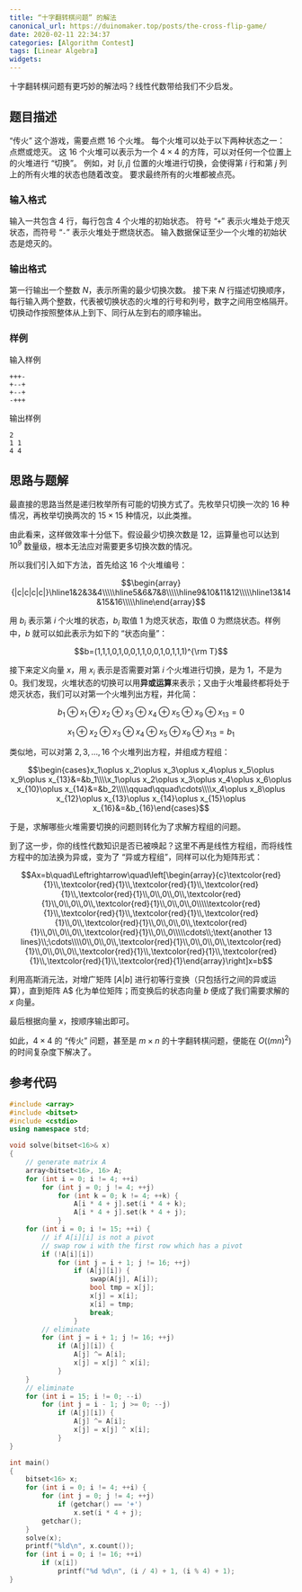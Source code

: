 ```yaml
---
title: “十字翻转棋问题” 的解法
canonical_url: https://duinomaker.top/posts/the-cross-flip-game/
date: 2020-02-11 22:34:37
categories: [Algorithm Contest]
tags: [Linear Algebra]
widgets:
---
```


十字翻转棋问题有更巧妙的解法吗？线性代数带给我们不少启发。

<!-- more -->

## 题目描述

“传火” 这个游戏，需要点燃 $16$ 个火堆。
每个火堆可以处于以下两种状态之一：点燃或熄灭。 
这 $16$ 个火堆可以表示为一个 $4\times4$ 的方阵，可以对任何一个位置上的火堆进行 “切换”。
例如，对 $[i,j]$ 位置的火堆进行切换，会使得第 $i$ 行和第 $j$ 列上的所有火堆的状态也随着改变。
要求最终所有的火堆都被点亮。

### 输入格式

输入一共包含 $4$ 行，每行包含 $4$ 个火堆的初始状态。
符号 “`+`” 表示火堆处于熄灭状态，而符号 “`-`” 表示火堆处于燃烧状态。
输入数据保证至少一个火堆的初始状态是熄灭的。

### 输出格式

第一行输出一个整数 $N$，表示所需的最少切换次数。
接下来 $N$ 行描述切换顺序，每行输入两个整数，代表被切换状态的火堆的行号和列号，数字之间用空格隔开。
切换动作按照整体从上到下、同行从左到右的顺序输出。

### 样例

输入样例

``` plain
+++-
+--+
+--+
-+++
```

输出样例

``` plain
2
1 1
4 4
```

## 思路与题解

最直接的思路当然是递归枚举所有可能的切换方式了。先枚举只切换一次的 $16$ 种情况，再枚举切换两次的 $15\times15$ 种情况，以此类推。

由此看来，这样做效率十分低下。假设最少切换次数是 $12$，运算量也可以达到 $10^9$ 数量级，根本无法应对需要更多切换次数的情况。

所以我们引入如下方法，首先给这 $16$ 个火堆编号：

$$\begin{array}{|c|c|c|c|}\hline1&2&3&4\\\\\hline5&6&7&8\\\\\hline9&10&11&12\\\\\hline13&14&15&16\\\\\hline\end{array}$$

用 $b_i$ 表示第 $i$ 个火堆的状态，$b_i$ 取值 $1$ 为熄灭状态，取值 $0$ 为燃烧状态。样例中，$b$ 就可以如此表示为如下的 “状态向量”：

$$b=(1,1,1,0,1,0,0,1,1,0,0,1,0,1,1,1)^{\rm T}$$

接下来定义向量 $x$，用 $x_i$ 表示是否需要对第 $i$ 个火堆进行切换，是为 $1$，不是为 $0$<span class="fix-ml">。</span>我们发现，火堆状态的切换可以用**异或运算**来表示；又由于火堆最终都将处于熄灭状态，我们可以对第一个火堆列出方程，并化简：

$$b_1\oplus x_1\oplus x_2\oplus x_3\oplus x_4\oplus x_5\oplus x_9\oplus x_{13} = 0$$

$$x_1\oplus x_2\oplus x_3\oplus x_4\oplus x_5\oplus x_9\oplus x_{13} = b_1$$

类似地，可以对第 $2,3,\ldots,16$ 个火堆列出方程，并组成方程组：

$$\begin{cases}x_1\oplus x_2\oplus x_3\oplus x_4\oplus x_5\oplus x_9\oplus x_{13}&=&b_1\\\\x_1\oplus x_2\oplus x_3\oplus x_4\oplus x_6\oplus x_{10}\oplus x_{14}&=&b_2\\\\\qquad\qquad\cdots\\\\x_4\oplus x_8\oplus x_{12}\oplus x_{13}\oplus x_{14}\oplus x_{15}\oplus x_{16}&=&b_{16}\end{cases}$$

于是，求解哪些火堆需要切换的问题则转化为了求解方程组的问题。

到了这一步，你的线性代数知识是否已被唤起？这里不再是线性方程组，而将线性方程中的加法换为异或，变为了 “异或方程组”，同样可以化为矩阵形式：

$$Ax=b\quad\Leftrightarrow\quad\left[\begin{array}{c}\textcolor{red}{1}\\,\textcolor{red}{1}\\,\textcolor{red}{1}\\,\textcolor{red}{1}\\,\textcolor{red}{1}\\,0\\,0\\,0\\,\textcolor{red}{1}\\,0\\,0\\,0\\,\textcolor{red}{1}\\,0\\,0\\,0\\\\\textcolor{red}{1}\\,\textcolor{red}{1}\\,\textcolor{red}{1}\\,\textcolor{red}{1}\\,0\\,\textcolor{red}{1}\\,0\\,0\\,0\\,\textcolor{red}{1}\\,0\\,0\\,0\\,\textcolor{red}{1}\\,0\\,0\\\\\cdots\\;\text{another 13 lines}\\;\cdots\\\\0\\,0\\,0\\,\textcolor{red}{1}\\,0\\,0\\,0\\,\textcolor{red}{1}\\,0\\,0\\,0\\,\textcolor{red}{1}\\,\textcolor{red}{1}\\,\textcolor{red}{1}\\,\textcolor{red}{1}\\,\textcolor{red}{1}\end{array}\right]x=b$$

利用高斯消元法，对增广矩阵 $[A|b]$ 进行初等行变换（只包括行之间的异或运算），直到矩阵 A$ 化为单位矩阵；而变换后的状态向量 $b$ 便成了我们需要求解的 $x$ 向量。

最后根据向量 $x$，按顺序输出即可。

如此，$4\times4$ 的 “传火” 问题，甚至是 $m\times n$ 的十字翻转棋问题，便能在 $O((mn)^2)$ 的时间复杂度下解决了。

## 参考代码

``` c++ solution.cpp
#include <array>
#include <bitset>
#include <cstdio>
using namespace std;

void solve(bitset<16>& x)
{
    // generate matrix A
    array<bitset<16>, 16> A;
    for (int i = 0; i != 4; ++i)
        for (int j = 0; j != 4; ++j)
            for (int k = 0; k != 4; ++k) {
                A[i * 4 + j].set(i * 4 + k);
                A[i * 4 + j].set(k * 4 + j);
            }
    for (int i = 0; i != 15; ++i) {
        // if A[i][i] is not a pivot
        // swap row i with the first row which has a pivot
        if (!A[i][i])
            for (int j = i + 1; j != 16; ++j)
                if (A[j][i]) {
                    swap(A[j], A[i]);
                    bool tmp = x[j];
                    x[j] = x[i];
                    x[i] = tmp;
                    break;
                }
        // eliminate
        for (int j = i + 1; j != 16; ++j)
            if (A[j][i]) {
                A[j] ^= A[i];
                x[j] = x[j] ^ x[i];
            }
    }
    // eliminate
    for (int i = 15; i != 0; --i)
        for (int j = i - 1; j >= 0; --j)
            if (A[j][i]) {
                A[j] ^= A[i];
                x[j] = x[j] ^ x[i];
            }
}

int main()
{
    bitset<16> x;
    for (int i = 0; i != 4; ++i) {
        for (int j = 0; j != 4; ++j)
            if (getchar() == '+')
                x.set(i * 4 + j);
        getchar();
    }
    solve(x);
    printf("%ld\n", x.count());
    for (int i = 0; i != 16; ++i)
        if (x[i])
            printf("%d %d\n", (i / 4) + 1, (i % 4) + 1);
}
```
